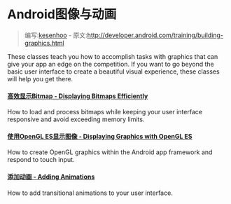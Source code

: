 # Android图像与动画

> 编写:[kesenhoo](https://github.com/kesenhoo) - 原文:<http://developer.android.com/training/building-graphics.html>

These classes teach you how to accomplish tasks with graphics that can give your app an edge on the competition. If you want to go beyond the basic user interface to create a beautiful visual experience, these classes will help you get there.

#### [高效显示Bitmap - Displaying Bitmaps Efficiently](graphics/displaying-bitmaps/index.html)

  How to load and process bitmaps while keeping your user interface responsive and avoid exceeding memory limits.


#### [使用OpenGL ES显示图像 - Displaying Graphics with OpenGL ES](graphics/opengl/index.html)

  How to create OpenGL graphics within the Android app framework and respond to touch input.

#### [添加动画 - Adding Animations](animations/index.html)

  How to add transitional animations to your user interface.
